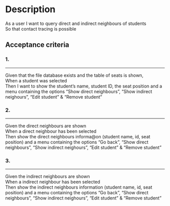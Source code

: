 # Description

As a user I want to query direct and indirect neighbours of students<br />
So that contact tracing is possible

## Acceptance criteria

### 1.
---
Given that the file database exists and the table of seats is shown,<br />
When a student was selected<br />
Then I want to show the student’s name, student ID, the seat position and a menu containing the options “Show direct neighbours”, “Show indirect neighours”, “Edit student” & “Remove student”

### 2.
---
Given the direct neighbours are shown<br />
When a direct neighbour has been selected<br />
Then show the direct neighbours informa@on (student name, id, seat position) and a menu containing the options “Go back”, “Show direct neighbours”, “Show indirect neighours”, “Edit student” & “Remove student”

### 3.
---
Given the indirect neighbours are shown<br />
When a indirect neighbour has been selected<br />
Then show the indirect neighbours information (student name, id, seat position) and a menu containing the options “Go back”, “Show direct neighbours”, “Show indirect neighours”, “Edit student” & “Remove student”

